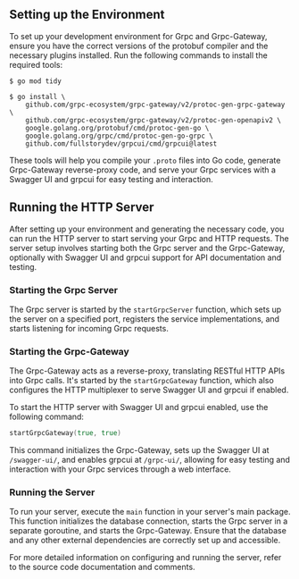 
## Setting up the Environment

To set up your development environment for Grpc and Grpc-Gateway, ensure you have the correct versions of the protobuf compiler and the necessary plugins installed. Run the following commands to install the required tools:

```shell
$ go mod tidy

$ go install \
    github.com/grpc-ecosystem/grpc-gateway/v2/protoc-gen-grpc-gateway \
    github.com/grpc-ecosystem/grpc-gateway/v2/protoc-gen-openapiv2 \
    google.golang.org/protobuf/cmd/protoc-gen-go \
    google.golang.org/grpc/cmd/protoc-gen-go-grpc \
    github.com/fullstorydev/grpcui/cmd/grpcui@latest
```

These tools will help you compile your `.proto` files into Go code, generate Grpc-Gateway reverse-proxy code, and serve your Grpc services with a Swagger UI and grpcui for easy testing and interaction.

## Running the HTTP Server

After setting up your environment and generating the necessary code, you can run the HTTP server to start serving your Grpc and HTTP requests. The server setup involves starting both the Grpc server and the Grpc-Gateway, optionally with Swagger UI and grpcui support for API documentation and testing.

### Starting the Grpc Server

The Grpc server is started by the `startGrpcServer` function, which sets up the server on a specified port, registers the service implementations, and starts listening for incoming Grpc requests.

### Starting the Grpc-Gateway

The Grpc-Gateway acts as a reverse-proxy, translating RESTful HTTP APIs into Grpc calls. It's started by the `startGrpcGateway` function, which also configures the HTTP multiplexer to serve Swagger UI and grpcui if enabled.

To start the HTTP server with Swagger UI and grpcui enabled, use the following command:

```go
startGrpcGateway(true, true)
```

This command initializes the Grpc-Gateway, sets up the Swagger UI at `/swagger-ui/`, and enables grpcui at `/grpc-ui/`, allowing for easy testing and interaction with your Grpc services through a web interface.

### Running the Server

To run your server, execute the `main` function in your server's main package. This function initializes the database connection, starts the Grpc server in a separate goroutine, and starts the Grpc-Gateway. Ensure that the database and any other external dependencies are correctly set up and accessible.

For more detailed information on configuring and running the server, refer to the source code documentation and comments.

